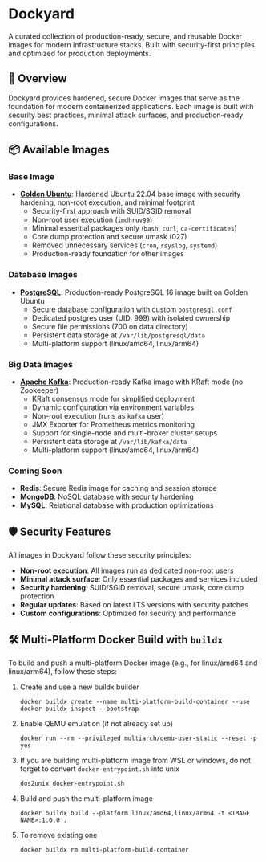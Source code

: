 # Dockyard

A curated collection of production-ready, secure, and reusable Docker images for modern infrastructure stacks. Built with security-first principles and optimized for production deployments.

## 🚀 Overview

Dockyard provides hardened, secure Docker images that serve as the foundation for modern containerized applications. Each image is built with security best practices, minimal attack surfaces, and production-ready configurations.

## 📦 Available Images

### Base Image

-   **[Golden Ubuntu](./golden-ubuntu/)**: Hardened Ubuntu 22.04 base image with security hardening, non-root execution, and minimal footprint
    -   Security-first approach with SUID/SGID removal
    -   Non-root user execution (`imdhruv99`)
    -   Minimal essential packages only (`bash`, `curl`, `ca-certificates`)
    -   Core dump protection and secure umask (027)
    -   Removed unnecessary services (`cron`, `rsyslog`, `systemd`)
    -   Production-ready foundation for other images

### Database Images

-   **[PostgreSQL](./postgres/)**: Production-ready PostgreSQL 16 image built on Golden Ubuntu
    -   Secure database configuration with custom `postgresql.conf`
    -   Dedicated postgres user (UID: 999) with isolated ownership
    -   Secure file permissions (700 on data directory)
    -   Persistent data storage at `/var/lib/postgresql/data`
    -   Multi-platform support (linux/amd64, linux/arm64)

### Big Data Images

-   **[Apache Kafka](./kafka/)**: Production-ready Kafka image with KRaft mode (no Zookeeper)
    -   KRaft consensus mode for simplified deployment
    -   Dynamic configuration via environment variables
    -   Non-root execution (runs as `kafka` user)
    -   JMX Exporter for Prometheus metrics monitoring
    -   Support for single-node and multi-broker cluster setups
    -   Persistent data storage at `/var/lib/kafka/data`
    -   Multi-platform support (linux/amd64, linux/arm64)

### Coming Soon

-   **Redis**: Secure Redis image for caching and session storage
-   **MongoDB**: NoSQL database with security hardening
-   **MySQL**: Relational database with production optimizations

## 🛡️ Security Features

All images in Dockyard follow these security principles:

-   **Non-root execution**: All images run as dedicated non-root users
-   **Minimal attack surface**: Only essential packages and services included
-   **Security hardening**: SUID/SGID removal, secure umask, core dump protection
-   **Regular updates**: Based on latest LTS versions with security patches
-   **Custom configurations**: Optimized for security and performance

## 🛠 Multi-Platform Docker Build with `buildx`

To build and push a multi-platform Docker image (e.g., for linux/amd64 and linux/arm64), follow these steps:

1. Create and use a new buildx builder

    ```
    docker buildx create --name multi-platform-build-container --use
    docker buildx inspect --bootstrap
    ```

2. Enable QEMU emulation (if not already set up)

    ```
    docker run --rm --privileged multiarch/qemu-user-static --reset -p yes
    ```

3. If you are building multi-platform image from WSL or windows, do not forget to convert `docker-entrypoint.sh` into unix

    ```
    dos2unix docker-entrypoint.sh
    ```

4. Build and push the multi-platform image

    ```
    docker buildx build --platform linux/amd64,linux/arm64 -t <IMAGE NAME>:1.0.0 .
    ```

5. To remove existing one

    ```
    docker buildx rm multi-platform-build-container
    ```
